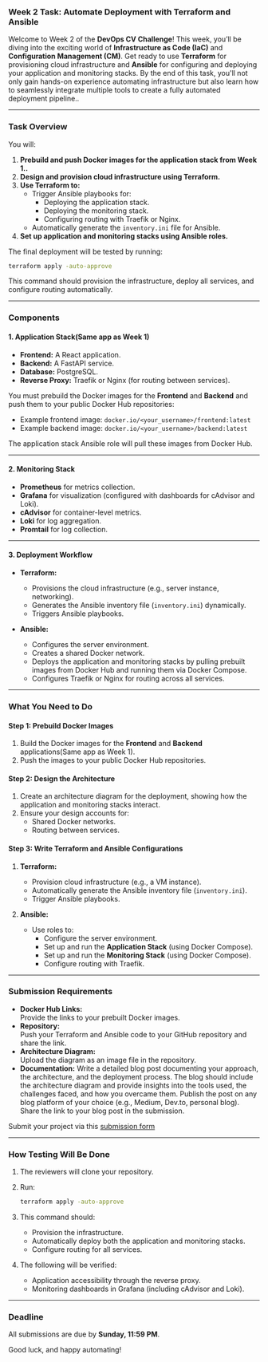 ### Week 2 Task: Automate Deployment with Terraform and Ansible  

Welcome to Week 2 of the **DevOps CV Challenge**! This week, you’ll be diving into the exciting world of **Infrastructure as Code (IaC)** and **Configuration Management (CM)**. Get ready to use **Terraform** for provisioning cloud infrastructure and **Ansible** for configuring and deploying your application and monitoring stacks. By the end of this task, you'll not only gain hands-on experience automating infrastructure but also learn how to seamlessly integrate multiple tools to create a fully automated deployment pipeline..  

---

### **Task Overview**  

You will:
1. **Prebuild and push Docker images for the application stack from Week 1..**
2. **Design and provision cloud infrastructure using Terraform.**
3. **Use Terraform to:**
   - Trigger Ansible playbooks for:
     - Deploying the application stack.
     - Deploying the monitoring stack.
     - Configuring routing with Traefik or Nginx.
   - Automatically generate the `inventory.ini` file for Ansible.  
4. **Set up application and monitoring stacks using Ansible roles.**

The final deployment will be tested by running:
```bash
terraform apply -auto-approve
```
This command should provision the infrastructure, deploy all services, and configure routing automatically.

---

### **Components**  

#### **1. Application Stack(Same app as Week 1)**
- **Frontend:** A React application.
- **Backend:** A FastAPI service.
- **Database:** PostgreSQL.
- **Reverse Proxy:** Traefik or Nginx (for routing between services).

You must prebuild the Docker images for the **Frontend** and **Backend** and push them to your public Docker Hub repositories:  
- Example frontend image: `docker.io/<your_username>/frontend:latest`  
- Example backend image: `docker.io/<your_username>/backend:latest`  

The application stack Ansible role will pull these images from Docker Hub.

---

#### **2. Monitoring Stack**
- **Prometheus** for metrics collection.
- **Grafana** for visualization (configured with dashboards for cAdvisor and Loki).
- **cAdvisor** for container-level metrics.
- **Loki** for log aggregation.
- **Promtail** for log collection.

---

#### **3. Deployment Workflow**
- **Terraform:**  
  - Provisions the cloud infrastructure (e.g., server instance, networking).
  - Generates the Ansible inventory file (`inventory.ini`) dynamically.  
  - Triggers Ansible playbooks.  

- **Ansible:**  
  - Configures the server environment.  
  - Creates a shared Docker network.  
  - Deploys the application and monitoring stacks by pulling prebuilt images from Docker Hub and running them via Docker Compose.  
  - Configures Traefik or Nginx for routing across all services.

---

### **What You Need to Do**  

#### **Step 1: Prebuild Docker Images**  
1. Build the Docker images for the **Frontend** and **Backend** applications(Same app as Week 1).
2. Push the images to your public Docker Hub repositories.  

#### **Step 2: Design the Architecture**
1. Create an architecture diagram for the deployment, showing how the application and monitoring stacks interact.  
2. Ensure your design accounts for:  
   - Shared Docker networks.  
   - Routing between services.  

#### **Step 3: Write Terraform and Ansible Configurations**
1. **Terraform:**  
   - Provision cloud infrastructure (e.g., a VM instance).  
   - Automatically generate the Ansible inventory file (`inventory.ini`).  
   - Trigger Ansible playbooks.  

2. **Ansible:**  
   - Use roles to:
     - Configure the server environment.
     - Set up and run the **Application Stack** (using Docker Compose).
     - Set up and run the **Monitoring Stack** (using Docker Compose).
     - Configure routing with Traefik.

---

### **Submission Requirements**  
- **Docker Hub Links:**  
  Provide the links to your prebuilt Docker images.  
- **Repository:**  
  Push your Terraform and Ansible code to your GitHub repository and share the link.  
- **Architecture Diagram:**  
  Upload the diagram as an image file in the repository.
- **Documentation:**
  Write a detailed blog post documenting your approach, the architecture, and the deployment process. The blog should include the architecture diagram and provide insights   into the tools used, the challenges faced, and how you overcame them. Publish the post on any blog platform of your choice (e.g., Medium, Dev.to, personal blog).
  Share the link to your blog post in the submission.

Submit your project via this [submission form](https://docs.google.com/forms/d/e/1FAIpQLSc_4zQqD7b1-7UaxfP3SC3YgfKE3YnCxoQIwqB4iox9kDeiQQ/viewform)

---

### **How Testing Will Be Done**
1. The reviewers will clone your repository.  
2. Run:
   ```bash
   terraform apply -auto-approve
   ```
3. This command should:
   - Provision the infrastructure.
   - Automatically deploy both the application and monitoring stacks.
   - Configure routing for all services.  

4. The following will be verified:  
   - Application accessibility through the reverse proxy.  
   - Monitoring dashboards in Grafana (including cAdvisor and Loki).  

---

### **Deadline**
All submissions are due by **Sunday, 11:59 PM**.  

Good luck, and happy automating!
